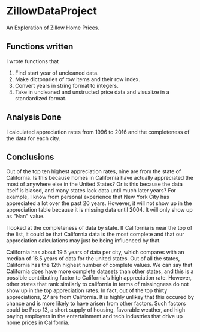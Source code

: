 # ZillowDataProject
An Exploration of Zillow Home Prices.

## Functions written 
I wrote functions that 
1) Find start year of uncleaned data. 
2) Make dictonaries of row items and their row index.
3) Convert years in string format to integers.
4) Take in uncleaned and unstructed price data and visualize in a standardized format.

## Analysis Done
I calculated appreciation rates from 1996 to 2016 and the completeness of the data for each city.

## Conclusions
Out of the top ten  highest appreciation rates, nine are from the state of California. Is this because homes in California have actually appreciated the most of anywhere else in the United States? Or is this because the data itself is biased, and many states lack data until much later years? For example, I know from personal experience that New York City has appreciated a lot over the past 20 years. However, it will not show up in the appreciation table because it is missing data until 2004. It will only show up as "Nan" value.

I looked at the completeness of data by state. If California is near the top of the list, it could be that California data is the most complete and that our appreciation calculations may just be being influenced by that.

California has about 19.5 years of data per city, which compares with an median of 18.5 years of data for the united states. Out of all the states, California has the 12th highest number of complete values. We can say that California does have more complete datasets than other states, and this is a possible contributing factor to California's high appreciation rate. However, other states that rank similarly to california in terms of missingness do not show up in the top appreciation rates. In fact, out of the top thirty appreciations, 27 are from California. It is highly unlikey that this occured by chance and is more likely to have arisen from other factors. Such factors could be Prop 13, a short supply of housing, favorable weather, and high paying employers in the entertainment and tech industries that drive up home prices in California.
